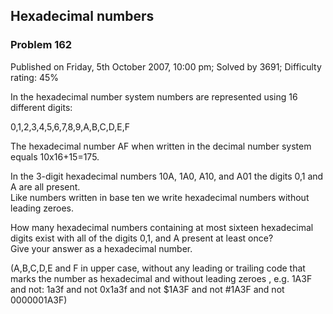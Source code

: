 Hexadecimal numbers
-------------------

### Problem 162

Published on Friday, 5th October 2007, 10:00 pm; Solved by 3691;
Difficulty rating: 45%

In the hexadecimal number system numbers are represented using 16
different digits:

0,1,2,3,4,5,6,7,8,9,A,B,C,D,E,F

The hexadecimal number AF when written in the decimal number system
equals 10x16+15=175.

In the 3-digit hexadecimal numbers 10A, 1A0, A10, and A01 the digits 0,1
and A are all present.\
 Like numbers written in base ten we write hexadecimal numbers without
leading zeroes.

How many hexadecimal numbers containing at most sixteen hexadecimal
digits exist with all of the digits 0,1, and A present at least once?\
 Give your answer as a hexadecimal number.

(A,B,C,D,E and F in upper case, without any leading or trailing code
that marks the number as hexadecimal and without leading zeroes , e.g.
1A3F and not: 1a3f and not 0x1a3f and not \$1A3F and not \#1A3F and not
0000001A3F)
